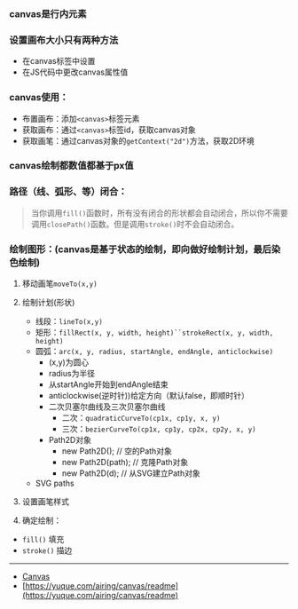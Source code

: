 
### canvas是行内元素

### 设置画布大小只有两种方法
+ 在canvas标签中设置
+ 在JS代码中更改canvas属性值

### canvas使用：
+ 布置画布：添加`<canvas>`标签元素
+ 获取画布：通过`<canvas>`标签id，获取canvas对象
+ 获取画笔：通过canvas对象的`getContext("2d")`方法，获取2D环境

### canvas绘制都数值都基于px值

### 路径（线、弧形、等）闭合：
> 当你调用`fill()`函数时，所有没有闭合的形状都会自动闭合，所以你不需要调用`closePath()`函数。但是调用`stroke()`时不会自动闭合。

### 绘制图形：(canvas是基于状态的绘制，即向做好绘制计划，最后染色绘制)
1. 移动画笔`moveTo(x,y)`
2. 绘制计划(形状)
   + 线段：`lineTo(x,y)`
   + 矩形：`fillRect(x, y, width, height)``strokeRect(x, y, width, height)`
   + 圆弧：`arc(x, y, radius, startAngle, endAngle, anticlockwise)`
     + (x,y)为圆心
     + radius为半径
     + 从startAngle开始到endAngle结束
     + anticlockwise(逆时针))给定方向（默认false，即顺时针）
     + 二次贝塞尔曲线及三次贝塞尔曲线
       + 二次：`quadraticCurveTo(cp1x, cp1y, x, y)`
       + 三次：`bezierCurveTo(cp1x, cp1y, cp2x, cp2y, x, y)`
     + Path2D对象
        + new Path2D();     // 空的Path对象
        + new Path2D(path); // 克隆Path对象
        + new Path2D(d);    // 从SVG建立Path对象
   + SVG paths

3. 设置画笔样式
4. 确定绘制：
+ `fill()` 填充
+ `stroke()` 描边

---

+ [Canvas ](https://www.google.com/search?q=mdn+canvas&oq=mdn+canvas&aqs=chrome..69i57j0l5.5325j0j8&sourceid=chrome&ie=UTF-8)
+ [https://yuque.com/airing/canvas/readme](https://yuque.com/airing/canvas/readme)
